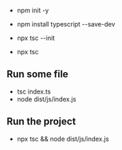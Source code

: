 - npm init -y
- npm install typescript --save-dev
- npx tsc --init

- npx tsc

## Run some file
- tsc index.ts
- node dist/js/index.js

## Run the project
- npx tsc && node dist/js/index.js